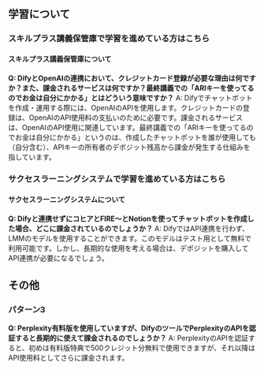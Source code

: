## 学習について
### スキルプラス講義保管庫で学習を進めている方はこちら

#### スキルプラス講義保管庫について

**Q: DifyとOpenAIの連携において、クレジットカード登録が必要な理由は何ですか？また、課金されるサービスは何ですか？最終講義での「ARIキーを使ってるのでお金は自分にかかる」とはどういう意味ですか？**
A: Difyでチャットボットを作成・運用する際には、OpenAIのAPIを使用します。クレジットカードの登録は、OpenAIのAPI使用料の支払いのために必要です。課金されるサービスは、OpenAIのAPI使用に関連しています。最終講義での「ARIキーを使ってるのでお金は自分にかかる」というのは、作成したチャットボットを誰が使用しても（自分含む）、APIキーの所有者のデポジット残高から課金が発生する仕組みを指しています。

### サクセスラーニングシステムで学習を進めている方はこちら

#### サクセスラーニングシステムについて

**Q: Difyと連携せずにコヒアとFIRE〜とNotionを使ってチャットボットを作成した場合、どこに課金されているのでしょうか？**
A: DifyではAPI連携を行わず、LMMのモデルを使用することができます。このモデルはテスト用として無料で利用可能です。しかし、長期的な使用を考える場合は、デポジットを購入してAPI連携が必要になるでしょう。

## その他
### パターン3

**Q: Perplexity有料版を使用していますが、DifyのツールでPerplexityのAPIを認証すると長期的に使えて課金されるのでしょうか？**
A: PerplexityのAPIを認証すると、初めは有料版特典で500クレジット分無料で使用できますが、それ以降はAPI使用料としてさらに課金されます。
